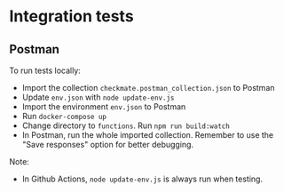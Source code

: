# Integration tests

## Postman

To run tests locally:

- Import the collection `checkmate.postman_collection.json` to Postman
- Update `env.json` with `node update-env.js`
- Import the environment `env.json` to Postman
- Run `docker-compose up`
- Change directory to `functions`. Run `npm run build:watch`
- In Postman, run the whole imported collection. Remember to use the "Save responses" option for better debugging.

Note:

- In Github Actions, `node update-env.js` is always run when testing.
